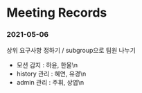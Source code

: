 # Meeting Records

### 2021-05-06
상위 요구사항 정하기 / subgroup으로 팀원 나누기</br>

- 모션 감지 : 하윤, 한울\n
- history 관리 : 혜연, 유경\n
- admin 관리 : 주휘, 상엽\n

